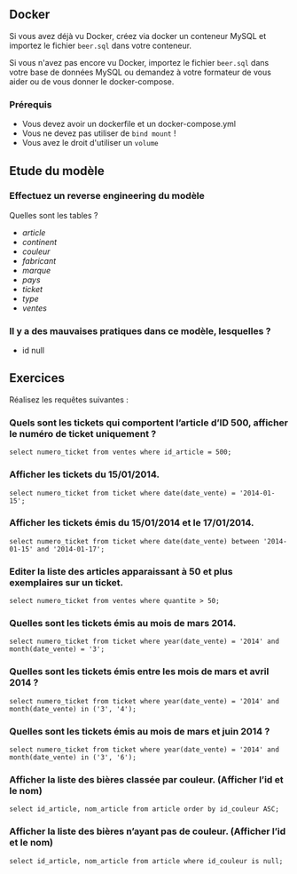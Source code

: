 ## Docker

Si vous avez déjà vu Docker, créez via docker un conteneur MySQL et importez le fichier `beer.sql` dans votre conteneur.

Si vous n'avez pas encore vu Docker, importez le fichier `beer.sql` dans votre base de données MySQL ou demandez à votre
formateur de vous aider ou de vous donner le docker-compose.

### Prérequis

- Vous devez avoir un dockerfile et un docker-compose.yml
- Vous ne devez pas utiliser de `bind mount` !
- Vous avez le droit d'utiliser un `volume`

## Etude du modèle

### Effectuez un reverse engineering du modèle

Quelles sont les tables ?

- *article*
- *continent*
- *couleur*
- *fabricant*
- *marque*
- *pays*
- *ticket*
- *type*
- *ventes*

### Il y a des mauvaises pratiques dans ce modèle, lesquelles ?

- id null

## Exercices

Réalisez les requêtes suivantes :

### Quels sont les tickets qui comportent l’article d’ID 500, afficher le numéro de ticket uniquement ?

```mysql
select numero_ticket from ventes where id_article = 500;
```

### Afficher les tickets du 15/01/2014.

```mysql
select numero_ticket from ticket where date(date_vente) = '2014-01-15';
```

### Afficher les tickets émis du 15/01/2014 et le 17/01/2014.

```mysql
select numero_ticket from ticket where date(date_vente) between '2014-01-15' and '2014-01-17';
```

### Editer la liste des articles apparaissant à 50 et plus exemplaires sur un ticket.

```mysql
select numero_ticket from ventes where quantite > 50;
```

### Quelles sont les tickets émis au mois de mars 2014.

```mysql
select numero_ticket from ticket where year(date_vente) = '2014' and month(date_vente) = '3';
```

### Quelles sont les tickets émis entre les mois de mars et avril 2014 ?

```mysql
select numero_ticket from ticket where year(date_vente) = '2014' and month(date_vente) in ('3', '4');
```

### Quelles sont les tickets émis au mois de mars et juin 2014 ?

```mysql
select numero_ticket from ticket where year(date_vente) = '2014' and month(date_vente) in ('3', '6');
```

### Afficher la liste des bières classée par couleur. (Afficher l’id et le nom)

```mysql
select id_article, nom_article from article order by id_couleur ASC;
```

### Afficher la liste des bières n’ayant pas de couleur. (Afficher l’id et le nom)

```mysql
select id_article, nom_article from article where id_couleur is null;
```